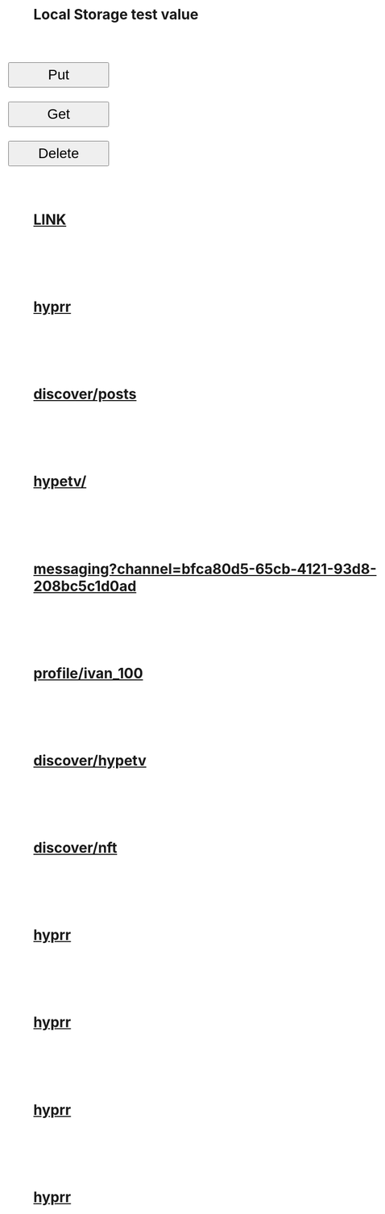 
<html>
<head>
<title>
Hello there!
</title>

<style type="text/css">
 h1 {
     font-size: 2em;
     background-color: #fff;
     padding: 50px;
     max-width: 100%;
 }

html {
    font-family: sans-serif;
    -ms-text-size-adjust: 100%;
    -webkit-text-size-adjust: 100%;
    max-width: 100%;
}
body {
    max-width: 100%;
    word-wrap: break-word;
}
button {
    width: 200px;
    height: 50px;
    font-size: 1em;
}
p {
font-size: 2em;
}
</style>
</head>
<body bgcolor="#fff">
<h1 id="title">
</h1>

<h1 id="localStorageTitle">
</h1>

 <h1>Local Storage test value
</h1>
<p><button onclick="putTestValueToLocalStorage()">Put</button></p>
<p id="putState"></p>
 
<p><button onclick="getTestValueFromLocalStorage()">Get</button></p>
<p id="localStorageValue"></p>

<p><button onclick="deleteTestValueToLocalStorage()">Delete</button></p>
 <p id="deleteState"></p>
 
 <h1><a href="https://sokortov.github.io/urlParser?new=true">LINK</a></h1>

 <h1><a href="hyprr://">hyprr</a></h1>
 <h1><a href="hyprr://discover/posts">discover/posts</a></h1>
 <h1><a href="hyprr://hypetv/">hypetv/</a></h1>
 <h1><a href="hyprr://messaging?channel=bfca80d5-65cb-4121-93d8-208bc5c1d0ad">messaging?channel=bfca80d5-65cb-4121-93d8-208bc5c1d0ad</a></h1>
 <h1><a href="hyprr://profile/ivan_100">profile/ivan_100</a></h1>
 <h1><a href="hyprr://discover/hypetv">discover/hypetv</a></h1>
 <h1><a href="hyprr://discover/nft">discover/nft</a></h1>
 <h1><a href="hyprr://">hyprr</a></h1>
 <h1><a href="hyprr://">hyprr</a></h1>
 <h1><a href="hyprr://">hyprr</a></h1>
 <h1><a href="hyprr://">hyprr</a></h1>

<script>
function parseURLParams(url) {
    var queryStart = url.indexOf("?") + 1,
        queryEnd   = url.indexOf("#") + 1 || url.length + 1,
        query = url.slice(queryStart, queryEnd - 1),
        pairs = query.replace(/\+/g, " ").split("&"),
        parms = {}, i, n, v, nv;

    if (query === url || query === "") return;

    for (i = 0; i < pairs.length; i++) {
        nv = pairs[i].split("=", 2);
        n = decodeURIComponent(nv[0]);
        v = decodeURIComponent(nv[1]);

        if (!parms.hasOwnProperty(n)) parms[n] = [];
        parms[n].push(nv.length === 2 ? v : null);
    }
    return parms;
}

document.getElementById("title").innerHTML = JSON.stringify(parseURLParams(location.href));


function lsLocalStorageEnabled(){
    var test = 'test1';
    try {
        localStorage.setItem(test, test);
        localStorage.removeItem(test);
        return "enabled";
    } catch(e) {
        return "disabled";
    }
}

document.getElementById("localStorageTitle").innerHTML = ("Local storage " + lsLocalStorageEnabled());
                                 
function getTestValueFromLocalStorage() {
var val = localStorage.getItem('test');
if (val) {
document.getElementById("localStorageValue").innerHTML = val;
} else {
document.getElementById("localStorageValue").innerHTML = "error";
}
};

function putTestValueToLocalStorage(){
var test = 'test';
localStorage.setItem(test, test);
document.getElementById("putState").innerHTML = "done";
};

function deleteTestValueToLocalStorage(){
var test = 'test';
localStorage.removeItem(test, test);
document.getElementById("deleteState").innerHTML = "done";
};
</script>
</body>
</html>
